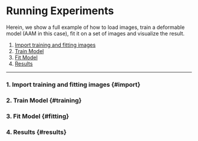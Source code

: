 Running Experiments
===================
Herein, we show a full example of how to load images, train a deformable model (AAM in this case),
fit it on a set of images and visualize the result.

1. [Import training and fitting images](#import)
2. [Train Model](#training)
3. [Fit Model](#fitting)
4. [Results](#results)

---------------------------------------

### 1. Import training and fitting images {#import}


### 2. Train Model {#training}


### 3. Fit Model {#fitting}


### 4. Results {#results}

